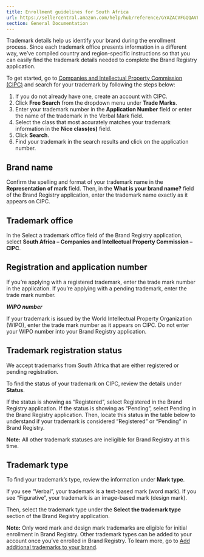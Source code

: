 ```yaml
---
title: Enrollment guidelines for South Africa
url: https://sellercentral.amazon.com/help/hub/reference/GYAZACVFGQQAVFDN
section: General Documentation
---
```


Trademark details help us identify your brand during the enrollment process.
Since each trademark office presents information in a different way, we’ve
compiled country and region-specific instructions so that you can easily find
the trademark details needed to complete the Brand Registry application.

To get started, go to [Companies and Intellectual Property Commission
(CIPC)](https://iponline.cipc.co.za/Account/Login.aspx) and search for your
trademark by following the steps below:

  

  1. If you do not already have one, create an account with CIPC.
  2. Click **Free Search** from the dropdown menu under **Trade Marks**.
  3. Enter your trademark number in the **Application Number** field or enter the name of the trademark in the Verbal Mark field. 
  4. Select the class that most accurately matches your trademark information in the **Nice class(es)** field.
  5. Click **Search**. 
  6. Find your trademark in the search results and click on the application number. 

## Brand name

Confirm the spelling and format of your trademark name in the **Representation
of mark** field. Then, in the **What is your brand name?** field of the Brand
Registry application, enter the trademark name exactly as it appears on CIPC.

## Trademark office

In the Select a trademark office field of the Brand Registry application,
select **South Africa – Companies and Intellectual Property Commission –
CIPC**.

## Registration and application number

If you’re applying with a registered trademark, enter the trade mark number in
the application. If you’re applying with a pending trademark, enter the trade
mark number.

**_WIPO number_**

If your trademark is issued by the World Intellectual Property Organization
(WIPO), enter the trade mark number as it appears on CIPC. Do not enter your
WIPO number into your Brand Registry application.

## Trademark registration status

We accept trademarks from South Africa that are either registered or pending
registration.

To find the status of your trademark on CIPC, review the details under
**Status**.

If the status is showing as “Registered”, select Registered in the Brand
Registry application. If the status is showing as “Pending”, select Pending in
the Brand Registry application. Then, locate this status in the table below to
understand if your trademark is considered “Registered” or “Pending” in Brand
Registry.

**Note:** All other trademark statuses are ineligible for Brand Registry at
this time.

## Trademark type

To find your trademark’s type, review the information under **Mark type**.

If you see “Verbal”, your trademark is a text-based mark (word mark). If you
see “Figurative”, your trademark is an image-based mark (design mark).

Then, select the trademark type under the **Select the trademark type**
section of the Brand Registry application.

**Note:** Only word mark and design mark trademarks are eligible for initial
enrollment in Brand Registry. Other trademark types can be added to your
account once you’ve enrolled in Brand Registry. To learn more, go to [Add
additional trademarks to your brand](/help/hub/reference/GQCYJTBSFZK8HGN6).

